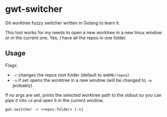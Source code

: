 # gwt-switcher
Git worktree fuzzy switcher written in Golang to learn it.

This tool works for my needs to open a new worktree in a new tmux window or in the current one. 
Yes, I have all the repos in one folder.

## Usage
Flags:
- `-r` changes the repos root folder (default to `$HOME/repos`)
- `-s` if set opens the worktree in a new window (will be changed to `-w` probably)

If no args are set, prints the selected worktree path to the stdout so you can pipe it into `cd` and open it in the current window.

`gwt-switcher -r <repos-folder> [-s]`
